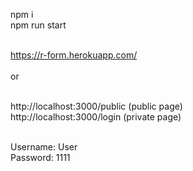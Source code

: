 npm i <br>
npm run start<br><br>

https://r-form.herokuapp.com/<br><br>
or <br><br>

http://localhost:3000/public (public page)<br>
http://localhost:3000/login (private page)<br><br>

Username: User<br>
Password: 1111<br><br>




